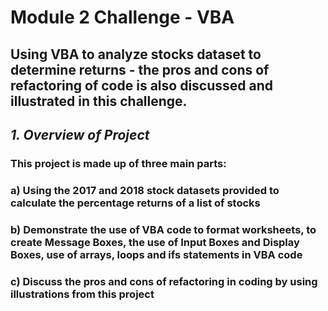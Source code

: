 # **Module 2 Challenge - VBA**
## Using VBA to analyze stocks dataset to determine returns  - the pros and cons of refactoring of code is also discussed and illustrated in this challenge.

## **_1. Overview of Project_**
### This project is made up of three main parts:
### a) Using the 2017 and 2018 stock datasets provided to calculate the percentage returns of a list of stocks 
### b) Demonstrate the use of VBA code to format worksheets, to create Message Boxes, the use of Input Boxes and Display Boxes, use of arrays, loops and ifs statements in VBA code
### c) Discuss the pros and cons of refactoring in coding by using illustrations from this project
